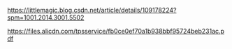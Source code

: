 https://littlemagic.blog.csdn.net/article/details/109178224?spm=1001.2014.3001.5502


https://files.alicdn.com/tpsservice/fb0ce0ef70a1b938bbf95724beb231ac.pdf


